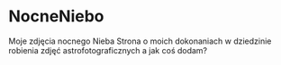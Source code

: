 # NocneNiebo
Moje zdjęcia nocnego Nieba
Strona o moich dokonaniach w dziedzinie robienia zdjęć astrofotograficznych 
a jak coś dodam?